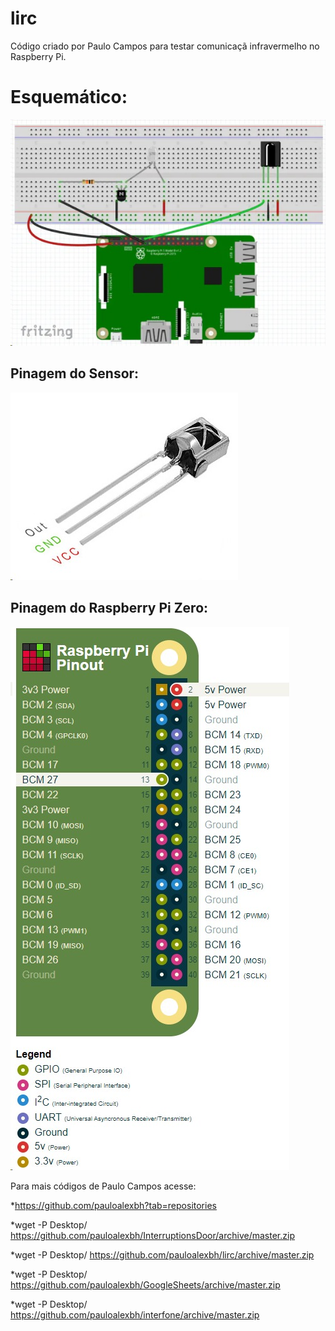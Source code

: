 # lirc
Código criado por Paulo Campos para testar comunicaçã infravermelho no Raspberry Pi.

# Esquemático:

![Esquematico](/Imagens/Esquematico.jpeg)

## Pinagem do Sensor:

![Sensor_IR](/Imagens/Sensor_IR.jpeg)

## Pinagem do Raspberry Pi Zero:

![Pinagem](/Imagens/Pinagem_Zero.jpeg)

Para mais códigos de Paulo Campos acesse:

*https://github.com/pauloalexbh?tab=repositories

*wget -P Desktop/ https://github.com/pauloalexbh/InterruptionsDoor/archive/master.zip

*wget -P Desktop/ https://github.com/pauloalexbh/lirc/archive/master.zip

*wget -P Desktop/ https://github.com/pauloalexbh/GoogleSheets/archive/master.zip

*wget -P Desktop/ https://github.com/pauloalexbh/interfone/archive/master.zip
